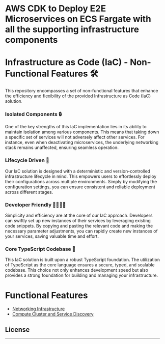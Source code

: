 # AWS CDK to Deploy E2E Microservices on ECS Fargate with all the supporting infrastructure components 

# Infrastructure as Code (IaC) - Non-Functional Features 🛠️

This repository encompasses a set of non-functional features that enhance the efficiency and flexibility of the provided Infrastructure as Code (IaC) solution.

### Isolated Components 🔒
One of the key strengths of this IaC implementation lies in its ability to maintain isolation among various components. This means that taking down a specific set of services will not adversely affect other services. For instance, even when deactivating microservices, the underlying networking stack remains unaffected, ensuring seamless operation.

### Lifecycle Driven 🔄
Our IaC solution is designed with a deterministic and version-controlled infrastructure lifecycle in mind. This empowers users to effortlessly deploy their configurations across multiple environments. Simply by modifying the configuration settings, you can ensure consistent and reliable deployment across different stages.

### Developer Friendly 👩‍💻👨‍💻
Simplicity and efficiency are at the core of our IaC approach. Developers can swiftly set up new instances of their services by leveraging existing code snippets. By copying and pasting the relevant code and making the necessary parameter adjustments, you can rapidly create new instances of your services, saving valuable time and effort.

### Core TypeScript Codebase 🚀
This IaC solution is built upon a robust TypeScript foundation. The utilization of TypeScript as the core language ensures a secure, typed, and scalable codebase. This choice not only enhances development speed but also provides a strong foundation for building and managing your infrastructure.


# Functional Features
- [Networking Infrastructure](./docs/Networking.md)
- [Compute Cluster and Service Discovery](./docs/ComputeCluster.md)
## License

---